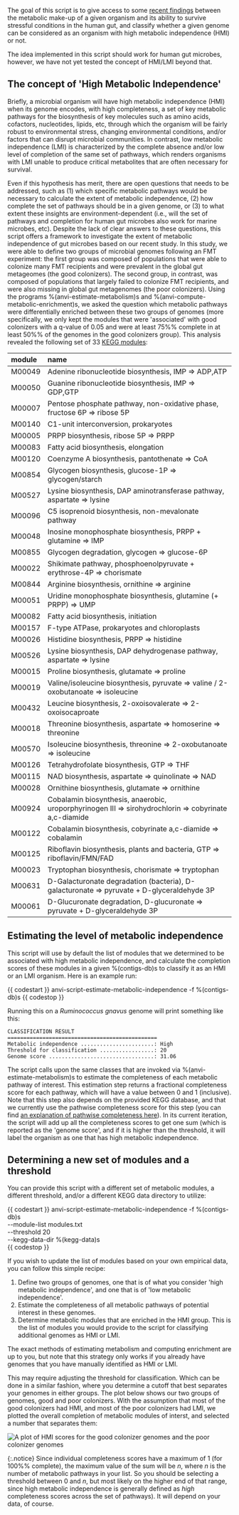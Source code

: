 The goal of this script is to give access to some [recent findings](https://doi.org/10.1101/2021.03.02.433653) between the metabolic make-up of a given organism and its ability to survive stressful conditions in the human gut, and classify whether a given genome can be considered as an organism with high metabolic independence (HMI) or not.

The idea implemented in this script should work for human gut microbes, however, we have not yet tested the concept of HMI/LMI beyond that.

## The concept of 'High Metabolic Independence'

Briefly, a microbial organism will have high metabolic independence (HMI) when its genome encodes, with high completeness, a set of key metabolic pathways for the biosynthesis of key molecules such as amino acids, cofactors, nucleotides, lipids, etc, through which the organism will be fairly robust to environmental stress, changing environmental conditions, and/or factors that can disrupt microbial communities. In contrast, low metabolic independence (LMI) is characterized by the complete absence and/or low level of completion of the same set of pathways, which renders organisms with LMI unable to produce critical metabolites that are often necessary for survival.

Even if this hypothesis has merit, there are open questions that needs to be addressed, such as (1) which specific metabolic pathways would be necessary to calculate the extent of metabolic independence, (2) how complete the set of pathways should be in a given genome, or (3) to what extent these insights are environment-dependent (i.e., will the set of pathways and completion for human gut microbes also work for marine microbes, etc). Despite the lack of clear answers to these questions, this script offers a framework to investigate the extent of metabolic independence of gut microbes based on our recent study. In this study, we were able to define two groups of microbial genomes following an FMT experiment: the first group was composed of populations that were able to colonize many FMT recipients and were prevalent in the global gut metageomes (the good colonizers). The second group, in contrast, was composed of populations that largely failed to colonize FMT recipients, and were also missing in global gut metagenomes (the poor colonizers). Using the programs %(anvi-estimate-metabolism)s and %(anvi-compute-metabolic-enrichment)s, we asked the question which metabolic pathways were differentially enriched between these two groups of genomes (more specifically, we only kept the modules that were 'associated' with good colonizers with a q-value of 0.05 and were at least 75%% complete in at least 50%% of the genomes in the good colonizers group). This analysis revealed the following set of 33 [KEGG modules](https://www.genome.jp/kegg/module.html):

|**module**|**name**|
|:--|:--|
|M00049|Adenine ribonucleotide biosynthesis, IMP => ADP,ATP|
|M00050|Guanine ribonucleotide biosynthesis, IMP => GDP,GTP|
|M00007|Pentose phosphate pathway, non-oxidative phase, fructose 6P => ribose 5P|
|M00140|C1-unit interconversion, prokaryotes|
|M00005|PRPP biosynthesis, ribose 5P => PRPP|
|M00083|Fatty acid biosynthesis, elongation|
|M00120|Coenzyme A biosynthesis, pantothenate => CoA|
|M00854|Glycogen biosynthesis, glucose-1P => glycogen/starch|
|M00527|Lysine biosynthesis, DAP aminotransferase pathway, aspartate => lysine|
|M00096|C5 isoprenoid biosynthesis, non-mevalonate pathway|
|M00048|Inosine monophosphate biosynthesis, PRPP + glutamine => IMP|
|M00855|Glycogen degradation, glycogen => glucose-6P|
|M00022|Shikimate pathway, phosphoenolpyruvate + erythrose-4P => chorismate|
|M00844|Arginine biosynthesis, ornithine => arginine|
|M00051|Uridine monophosphate biosynthesis, glutamine (+ PRPP) => UMP|
|M00082|Fatty acid biosynthesis, initiation|
|M00157|F-type ATPase, prokaryotes and chloroplasts|
|M00026|Histidine biosynthesis, PRPP => histidine|
|M00526|Lysine biosynthesis, DAP dehydrogenase pathway, aspartate => lysine|
|M00015|Proline biosynthesis, glutamate => proline|
|M00019|Valine/isoleucine biosynthesis, pyruvate => valine / 2-oxobutanoate => isoleucine|
|M00432|Leucine biosynthesis, 2-oxoisovalerate => 2-oxoisocaproate|
|M00018|Threonine biosynthesis, aspartate => homoserine => threonine|
|M00570|Isoleucine biosynthesis, threonine => 2-oxobutanoate => isoleucine|
|M00126|Tetrahydrofolate biosynthesis, GTP => THF|
|M00115|NAD biosynthesis, aspartate => quinolinate => NAD|
|M00028|Ornithine biosynthesis, glutamate => ornithine|
|M00924|Cobalamin biosynthesis, anaerobic, uroporphyrinogen III => sirohydrochlorin => cobyrinate a,c-diamide|
|M00122|Cobalamin biosynthesis, cobyrinate a,c-diamide => cobalamin|
|M00125|Riboflavin biosynthesis, plants and bacteria, GTP => riboflavin/FMN/FAD|
|M00023|Tryptophan biosynthesis, chorismate => tryptophan|
|M00631|D-Galacturonate degradation (bacteria), D-galacturonate => pyruvate + D-glyceraldehyde 3P|
|M00061|D-Glucuronate degradation, D-glucuronate => pyruvate + D-glyceraldehyde 3P|

## Estimating the level of metabolic independence

This script will use by default the list of modules that we determined to be associated with high metabolic independence, and calculate the completion scores of these modules in a given %(contigs-db)s to classify it as an HMI or an LMI organism. Here is an example run:

{{ codestart }}
anvi-script-estimate-metabolic-independence -f %(contigs-db)s
{{ codestop }}

Running this on a _Ruminococcus gnavus_ genome will print something like this:

```
CLASSIFICATION RESULT
===============================================
Metabolic independence .......................: High
Threshold for classification .................: 20
Genome score .................................: 31.06
```

The script calls upon the same classes that are invoked via %(anvi-estimate-metabolism)s to estimate the completeness of each metabolic pathway of interest. This estimation step returns a fractional completeness score for each pathway, which will have a value between 0 and 1 (inclusive). Note that this step also depends on the provided KEGG database, and that we currently use the pathwise completeness score for this step (you can find [an explanation of pathwise completeness here](https://anvio.org/help/main/programs/anvi-estimate-metabolism/#technical-details)). In its current iteration, the script will add up all the completeness scores to get one sum (which is reported as the 'genome score', and if it is higher than the threshold, it will label the organism as one that has high metabolic independence.

## Determining a new set of modules and a threshold

You can provide this script with a different set of metabolic modules, a different threshold, and/or a different KEGG data directory to utilize:

{{ codestart }}
anvi-script-estimate-metabolic-independence -f %(contigs-db)s \
                                            --module-list modules.txt \
                                            --threshold 20 \
                                            --kegg-data-dir %(kegg-data)s \
{{ codestop }}

If you wish to update the list of modules based on your own empirical data, you can follow this simple recipe:

1. Define two groups of genomes, one that is of what you consider 'high metabolic independence', and one that is of 'low metabolic independence'.
2. Estimate the completeness of all metabolic pathways of potential interest in these genomes.
3. Determine metabolic modules that are enriched in the HMI group. This is the list of modules you would provide to the script for classifying additional genomes as HMI or LMI.

The exact methods of estimating metabolism and computing enrichment are up to you, but note that this strategy only works if you already have genomes that you have manually identified as HMI or LMI.

This may require adjusting the threshold for classification. Which can be done in a similar fashion, where you determine a cutoff that best separates your genomes in either groups. The plot below shows our two groups of genomes, good and poor colonizers. With the assumption that most of the good colonizers had HMI, and most of the poor colonizers had LMI, we plotted the overall completion of metabolic modules of interst, and selected a number that separates them:

![A plot of HMI scores for the good colonizer genomes and the poor colonizer genomes](../../images/FMT_HMI_score_plot.png)

{:.notice}
Since individual completeness scores have a maximum of 1 (for 100%% complete), the maximum value of the sum will be _n_, where _n_ is the number of metabolic pathways in your list. So you should be selecting a threshold between 0 and _n_, but most likely on the higher end of that range, since high metabolic independence is generally defined as _high_ completeness scores across the set of pathways). It will depend on your data, of course.
